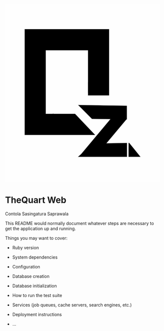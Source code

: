![alt text](https://github.com/Gerobak/thequartz_web/blob/quartz/app/assets/images/qz.jpg)

# TheQuart Web

Contola Sasingatura Saprawala


This README would normally document whatever steps are necessary to get the
application up and running.

Things you may want to cover:

* Ruby version

* System dependencies

* Configuration

* Database creation

* Database initialization

* How to run the test suite

* Services (job queues, cache servers, search engines, etc.)

* Deployment instructions

* ...
